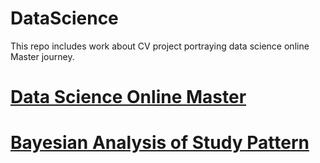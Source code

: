 DataScience
===========
This repo includes work about CV project portraying data science online Master journey.

# [Data Science Online Master](http://crevoisiersabine.github.io/DataScience/)

# [Bayesian Analysis of Study Pattern](http://nbviewer.ipython.org/github/crevoisiersabine/DataScience/blob/gh-pages/Bayesian%20Course%20Analysis.ipynb)
